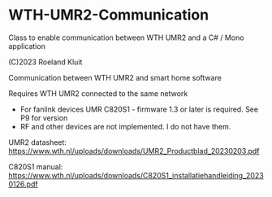 # WTH-UMR2-Communication
Class to enable communication between WTH UMR2 and a C# / Mono application

(C)2023 Roeland Kluit

Communication between WTH UMR2 and smart home software

Requires WTH UMR2 connected to the same network
 - For fanlink devices UMR C820S1 - firmware 1.3 or later is required. See P9 for version
 - RF and other devices are not implemented. I do not have them.
 
UMR2 datasheet: https://www.wth.nl/uploads/downloads/UMR2_Productblad_20230203.pdf

C820S1 manual: https://www.wth.nl/uploads/downloads/C820S1_installatiehandleiding_20230126.pdf
